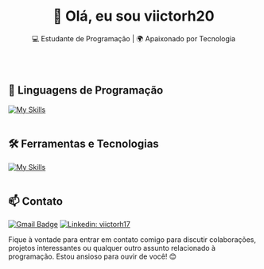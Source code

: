 <h1 align="center">👋 Olá, eu sou viictorh20</h1>

<p align="center">
  💻 Estudante de Programação | 🌍 Apaixonado por Tecnologia
</p><br><br>


## 🚀 Linguagens de Programação
[![My Skills](https://skillicons.dev/icons?i=java,python,javascript,c,php)](https://skillicons.dev)<br><br>

## 🛠️ Ferramentas e Tecnologias
[![My Skills](https://skillicons.dev/icons?i=vscode,eclipse,mysql,bootstrap,git,github)](https://skillicons.dev)<br><br>

## 📫 Contato

[![Gmail Badge](https://img.shields.io/badge/-{viictorh20@gmail.com}-006bed?style=flat-square&logo=Gmail&logoColor=white&link=mailto:{viictorh20@gmail.com})](mailto:{viictorh20@gmail.com})
[![Linkedin: viictorh17](https://img.shields.io/badge/-viictorh17-blue?style=flat-square&logo=Linkedin&logoColor=white&link=https://www.linkedin.com/in/viictorh17/)](https://www.linkedin.com/in/viictorh17/)



Fique à vontade para entrar em contato comigo para discutir colaborações, projetos interessantes ou qualquer outro assunto relacionado à programação. Estou ansioso para ouvir de você! 😊 <br><br>

